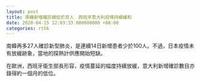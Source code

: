 ```yaml
---
layout: post
title: 南韓新增確診續低於百人　西班牙意大利疫情持續緩和
date: 2020-04-15 12:03:33.000000000 +08:00
categories: rthk
---
```


南韓再多27人確診新型肺炎，是連續14日新增患者少於100人。不過，日本疫情未有放緩跡象，當地的探熱計供應開始短缺。

在歐洲，西班牙衛生部長形容，疫情蔓延的幅度持續放緩，意大利新增確診數目亦錄得約一個月的低位。
